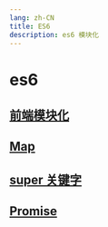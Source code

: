 ```yaml
---
lang: zh-CN
title: ES6
description: es6 模块化
---
```


# es6

## [前端模块化](./module/README.md)

## [Map](./map//README.md)

## [super 关键字](./super/README.md)

## [Promise](./promise/README.md)
